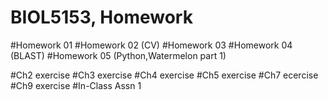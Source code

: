 # BIOL5153, Homework

#Homework 01
#Homework 02 (CV)
#Homework 03
#Homework 04 (BLAST)
#Homework 05 (Python,Watermelon part 1)


#Ch2 exercise
#Ch3 exercise
#Ch4 exercise
#Ch5 exercise
#Ch7 ecercise
#Ch9 exercise
#In-Class Assn 1

